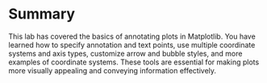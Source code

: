 # Summary

This lab has covered the basics of annotating plots in Matplotlib. You have learned how to specify annotation and text points, use multiple coordinate systems and axis types, customize arrow and bubble styles, and more examples of coordinate systems. These tools are essential for making plots more visually appealing and conveying information effectively.
